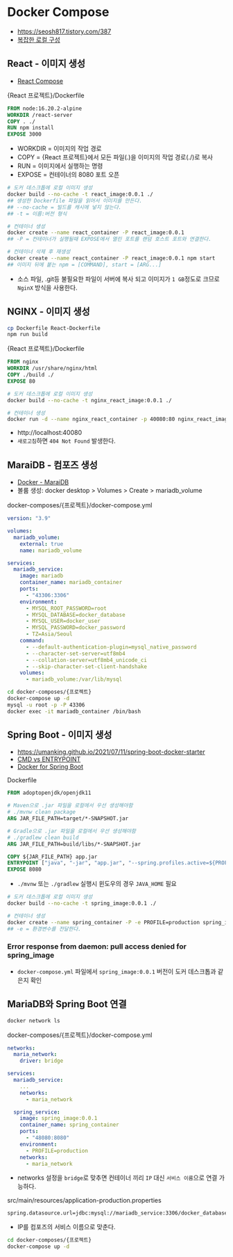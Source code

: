 # Docker Compose
* https://seosh817.tistory.com/387
* [복잡한 로컬 구성](https://dev.gmarket.com/72)

## React - 이미지 생성
* [React Compose](https://night-knight.tistory.com/entry/Docker-1-React%EB%A1%9C-Docker-%EC%8B%A4%ED%96%89%EC%8B%9C%EC%BC%9C%EB%B3%B4%EA%B8%B0-Docker-compose)

{React 프로젝트}/Dockerfile
```Dockerfile
FROM node:16.20.2-alpine
WORKDIR /react-server
COPY . ./
RUN npm install
EXPOSE 3000
```
* WORKDIR = 이미지의 작업 경로
* COPY = {React 프로젝트}에서 모든 파일(.)을 이미지의 작업 경로(./)로 복사
* RUN = 이미지에서 실행하는 명령
* EXPOSE = 컨테이너의 8080 포트 오픈

```sh
# 도커 데스크톱에 로컬 이미지 생성
docker build --no-cache -t react_image:0.0.1 ./
## 생성한 Dockerfile 파일을 읽어서 이미지를 만든다.
## --no-cache = 빌드를 캐시에 넣지 않는다.
## -t = 이름:버전 형식

# 컨테이너 생성
docker create --name react_container -P react_image:0.0.1
## -P = 컨테이너가 실행될때 EXPOSE에서 열린 포트를 랜덤 호스트 포트와 연결한다.

# 컨테이너 삭제 후 재생성
docker create --name react_container -P react_image:0.0.1 npm start
## 이미지 뒤에 붙는 npm = [COMMAND], start = [ARG...]
```
* 소스 파일, .git등 불필요한 파일이 서버에 복사 되고 이미지가 `1 GB`정도로 크므로 `NginX` 방식을 사용한다.

## NGINX - 이미지 생성
```sh
cp Dockerfile React-Dockerfile
npm run build
```
{React 프로젝트}/Dockerfile
```Dockerfile
FROM nginx
WORKDIR /usr/share/nginx/html
COPY ./build ./
EXPOSE 80
```
```sh
# 도커 데스크톱에 로컬 이미지 생성
docker build --no-cache -t nginx_react_image:0.0.1 ./

# 컨테이너 생성
docker run -d --name nginx_react_container -p 40080:80 nginx_react_image:0.0.1
```
* http://localhost:40080
* `새로고침`하면 `404 Not Found` 발생한다.

## MaraiDB - 컴포즈 생성
* [Docker - MaraiDB](https://velog.io/@jkjan/Docker-MySQL-%EC%9B%90%EA%B2%A9-%EC%A0%91%EC%86%8D)
* 볼륨 생성: docker desktop > Volumes > Create > mariadb_volume

docker-composes/{프로젝트}/docker-compose.yml
```yml
version: "3.9"

volumes:
  mariadb_volume:
    external: true
    name: mariadb_volume

services:
  mariadb_service:
    image: mariadb
    container_name: mariadb_container
    ports:
      - "43306:3306"
    environment:
      - MYSQL_ROOT_PASSWORD=root
      - MYSQL_DATABASE=docker_database
      - MYSQL_USER=docker_user
      - MYSQL_PASSWORD=docker_password
      - TZ=Asia/Seoul
    command:
      - --default-authentication-plugin=mysql_native_password
      - --character-set-server=utf8mb4
      - --collation-server=utf8mb4_unicode_ci
      - --skip-character-set-client-handshake
    volumes:
      - mariadb_volume:/var/lib/mysql
```

```sh
cd docker-composes/{프로젝트}
docker-compose up -d
mysql -u root -p -P 43306
docker exec -it mariadb_container /bin/bash
```

## Spring Boot - 이미지 생성
* https://umanking.github.io/2021/07/11/spring-boot-docker-starter
* [CMD vs ENTRYPOINT](https://velog.io/@dachae/Docker-5-Dockerfile-%EC%9C%A0%EC%9D%98%EC%82%AC%ED%95%AD)
* [Docker for Spring Boot](https://spring.io/guides/topicals/spring-boot-docker)

Dockerfile
```Dockerfile
FROM adoptopenjdk/openjdk11

# Maven으로 .jar 파일을 로컬에서 우선 생성해야함
# ./mvnw clean package
ARG JAR_FILE_PATH=target/*-SNAPSHOT.jar

# Gradle으로 .jar 파일을 로컬에서 우선 생성해야함
# ./gradlew clean build
ARG JAR_FILE_PATH=build/libs/*-SNAPSHOT.jar

COPY ${JAR_FILE_PATH} app.jar
ENTRYPOINT ["java", "-jar", "app.jar", "--spring.profiles.active=${PROFILE}"]
EXPOSE 8080
```
* `./mvnw` 또는 `./gradlew` 실행시 윈도우의 경우 `JAVA_HOME` 필요

```sh
# 도커 데스크톱에 로컬 이미지 생성
docker build --no-cache -t spring_image:0.0.1 ./

# 컨테이너 생성
docker create --name spring_container -P -e PROFILE=production spring_image:0.0.1
## -e = 환경변수를 전달한다.
```

### Error response from daemon: pull access denied for spring_image
* `docker-compose.yml` 파일에서 `spring_image:0.0.1` 버전이 도커 데스크톱과 같은지 확인

## MariaDB와 Spring Boot 연결
```sh
docker network ls
```

docker-composes/{프로젝트}/docker-compose.yml
```yml
networks:
  maria_network:
    driver: bridge

services:
  mariadb_service:
    ...
    networks:
      - maria_network

  spring_service:
    image: spring_image:0.0.1
    container_name: spring_container
    ports:
      - "48080:8080"
    environment:
      - PROFILE=production
    networks:
      - maria_network
```
* networks 설정을 `bridge`로 맞추면 컨테이너 끼리 `IP` 대신 `서비스 이름`으로 연결 가능하다.

src/main/resources/application-production.properties
```properties
spring.datasource.url=jdbc:mysql://mariadb_service:3306/docker_database
```
* IP를 컴포즈의 서비스 이름으로 맞춘다.

```sh
cd docker-composes/{프로젝트}
docker-compose up -d
```
